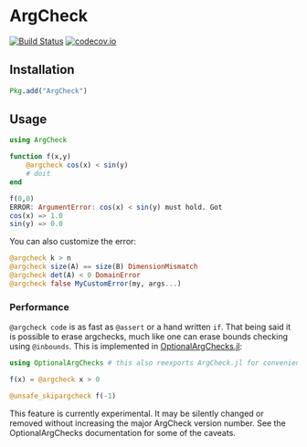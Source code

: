 # ArgCheck

[![Build Status](https://travis-ci.org/jw3126/ArgCheck.jl.svg?branch=master)](https://travis-ci.org/jw3126/ArgCheck.jl)
[![codecov.io](https://codecov.io/github/jw3126/ArgCheck.jl/coverage.svg?branch=master)](http://codecov.io/github/jw3126/ArgCheck.jl?branch=master)
## Installation
```Julia
Pkg.add("ArgCheck")
```

## Usage
```Julia
using ArgCheck

function f(x,y)
    @argcheck cos(x) < sin(y)
    # doit
end

f(0,0)
ERROR: ArgumentError: cos(x) < sin(y) must hold. Got
cos(x) => 1.0
sin(y) => 0.0
```
You can also customize the error:

```Julia
@argcheck k > n
@argcheck size(A) == size(B) DimensionMismatch
@argcheck det(A) < 0 DomainError
@argcheck false MyCustomError(my, args...)
```

### Performance
`@argcheck code` is as fast as `@assert` or a hand written `if`. That being said it is possible to erase argchecks, much like one can erase bounds checking using `@inbounds`. This is implemented in [OptionalArgChecks.jl](https://github.com/simeonschaub/OptionalArgChecks.jl):

```julia
using OptionalArgChecks # this also reexports ArgCheck.jl for convenience

f(x) = @argcheck x > 0

@unsafe_skipargcheck f(-1)
```
This feature is currently experimental. It may be silently changed or removed without increasing the major ArgCheck version number.
See the OptionalArgChecks documentation for some of the caveats.
